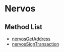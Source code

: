 # Nervos

## Method List

* [nervosGetAddress](nervosgetaddress.md)
* [nervosSignTransaction](nervossigntransaction.md)
